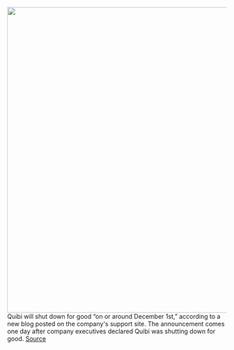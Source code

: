 <img src='https://cdn.vox-cdn.com/thumbor/A7aZS_zlC7COzPHAsuwmB3-ivqU=/0x0:2040x1360/1200x800/filters:focal(857x517:1183x843)/cdn.vox-cdn.com/uploads/chorus_image/image/67674778/acastro_200403_3960_quibi_0003.0.0.jpg' width='700px' /><br/>
Quibi will shut down for good “on or around December 1st,” according to a new blog posted on the company's support site. The announcement comes one day after company executives declared Quibi was shutting down for good.
<a href='https://www.theverge.com/2020/10/22/21529392/quibi-shut-down-date-december-tv-shows-movies-streaming'> Source <a/>